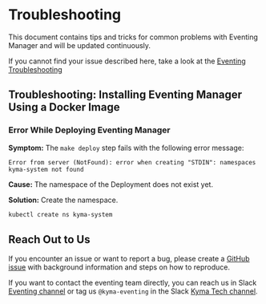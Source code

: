 # Troubleshooting

This document contains tips and tricks for common problems with Eventing Manager and will be updated continuously.

If you cannot find your issue described here, take a look at the [Eventing Troubleshooting](https://github.com/kyma-project/eventing-manager/blob/main/docs/user/troubleshooting/README.md)

## Troubleshooting: Installing Eventing Manager Using a Docker Image

### Error While Deploying Eventing Manager

**Symptom:** The `make deploy` step fails with the following error message:

`Error from server (NotFound): error when creating "STDIN": namespaces kyma-system not found`

**Cause:** The namespace of the Deployment does not exist yet.

**Solution:** Create the namespace.

   ```sh
   kubectl create ns kyma-system
   ```

## Reach Out to Us

If you encounter an issue or want to report a bug, please create a [GitHub issue](https://github.com/kyma-project/nats-manager/issues) with background information and
steps on how to reproduce.

If you want to contact the eventing team directly, you can reach us in Slack [Eventing channel](https://kyma-community.slack.com/archives/CD1C9GZMK)
or tag us `@kyma-eventing` in the Slack [Kyma Tech channel](https://sap-ti.slack.com/archives/C0140PCSJ5Q).
